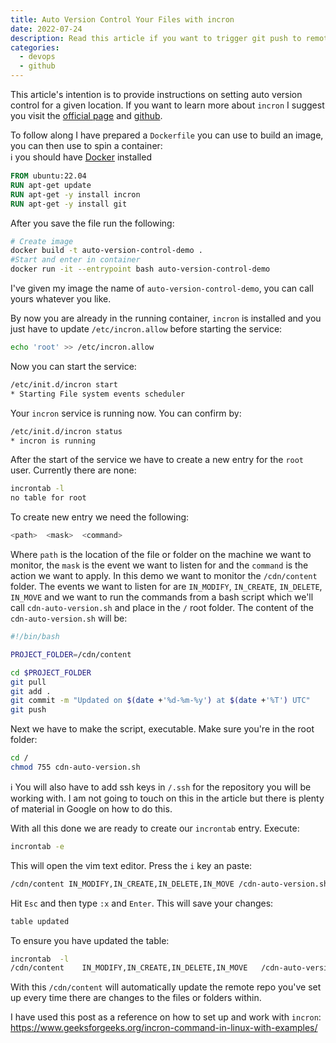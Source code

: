 ```yaml
---
title: Auto Version Control Your Files with incron
date: 2022-07-24
description: Read this article if you want to trigger git push to remote repo when files change in a specified location.
categories:
  - devops
  - github
---
```


This article's intention is to provide instructions on setting auto version control for a given location. If you want to learn more about `incron` I suggest you visit the [official page](https://inotify.aiken.cz/?section=incron&page=doc&lang=en) and [github](https://github.com/ar-/incron).

To follow along I have prepared a `Dockerfile` you can use to build an image, you can then use to spin a container:  
ℹ️ you should have [Docker](https://docs.docker.com/get-docker/) installed

```dockerfile
FROM ubuntu:22.04
RUN apt-get update
RUN apt-get -y install incron
RUN apt-get -y install git
```

After you save the file run the following:

```bash
# Create image
docker build -t auto-version-control-demo .
#Start and enter in container
docker run -it --entrypoint bash auto-version-control-demo
```

I've given my image the name of `auto-version-control-demo`, you can call yours whatever you like.

By now you are already in the running container, `incron` is installed and you just have to update `/etc/incron.allow` before starting the service:

```bash
echo 'root' >> /etc/incron.allow
```

Now you can start the service:

```bash
/etc/init.d/incron start
* Starting File system events scheduler
```

Your `incron` service is running now. You can confirm by:

```bash
/etc/init.d/incron status
* incron is running
```

After the start of the service we have to create a new entry for the `root` user. Currently there are none:

```bash
incrontab -l
no table for root
```

To create new entry we need the following:

```bash
<path>  <mask>  <command>
```

Where `path` is the location of the file or folder on the machine we want to monitor, the `mask` is the event we want to listen for and the `command` is the action we want to apply. In this demo we want to monitor the `/cdn/content` folder. The events we want to listen for are `IN_MODIFY`, `IN_CREATE`, `IN_DELETE`, `IN_MOVE` and we want to run the commands from a bash script which we'll call `cdn-auto-version.sh` and place in the `/` root folder. The content of the `cdn-auto-version.sh` will be:

```bash
#!/bin/bash

PROJECT_FOLDER=/cdn/content

cd $PROJECT_FOLDER
git pull
git add .
git commit -m "Updated on $(date +'%d-%m-%y') at $(date +'%T') UTC"
git push
```

Next we have to make the script, executable. Make sure you're in the root folder:

```bash
cd /
chmod 755 cdn-auto-version.sh
```

ℹ️ You will also have to add ssh keys in `/.ssh` for the repository you will be working with. I am not going to touch on this in the article but there is plenty of material in Google on how to do this.

With all this done we are ready to create our `incrontab` entry. Execute:

```bash
incrontab -e
```

This will open the vim text editor. Press the `i` key an paste:

```bash
/cdn/content IN_MODIFY,IN_CREATE,IN_DELETE,IN_MOVE /cdn-auto-version.sh
```

Hit `Esc` and then type `:x` and `Enter`. This will save your changes:

```bash
table updated
```

To ensure you have updated the table:

```bash
incrontab  -l
/cdn/content	IN_MODIFY,IN_CREATE,IN_DELETE,IN_MOVE	/cdn-auto-version.sh
```

With this `/cdn/content` will automatically update the remote repo you've set up every time there are changes to the files or folders within.

I have used this post as a reference on how to set up and work with `incron`:  
<https://www.geeksforgeeks.org/incron-command-in-linux-with-examples/>
